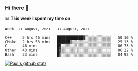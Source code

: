### Hi there 👋

📊 **This week I spent my time on**
<!--START_SECTION:waka-->
```text
Week: 11 August, 2021 - 17 August, 2021

C++     5 hrs 46 mins   ████████████▓░░░░░░░░░░░░   50.10 % 
CMake   2 hrs 53 mins   ██████▒░░░░░░░░░░░░░░░░░░   25.13 % 
C       46 mins         █▓░░░░░░░░░░░░░░░░░░░░░░░   06.73 % 
Other   43 mins         █▓░░░░░░░░░░░░░░░░░░░░░░░   06.22 % 
Bash    33 mins         █▒░░░░░░░░░░░░░░░░░░░░░░░   04.92 % 
```
<!--END_SECTION:waka-->


[![Paul's github stats](https://github-readme-stats.vercel.app/api?username=mickeyouyou&theme=dracula&show_icons=true)](https://github.com/anuraghazra/github-readme-stats)
